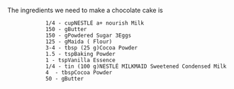 The ingredients we need to make a chocolate cake is

                1/4 - cupNESTLÉ a+ nourish Milk
                150 - gButter
                150 - gPowdered Sugar 3Eggs
                125 - gMaida ( Flour)
                3-4 - tbsp (25 g)Cocoa Powder
                1.5 - tspBaking Powder
                1 - tspVanilla Essence
                1/4 - tin (100 g)NESTLÉ MILKMAID Sweetened Condensed Milk
                4  - tbspCocoa Powder
                50 - gButter